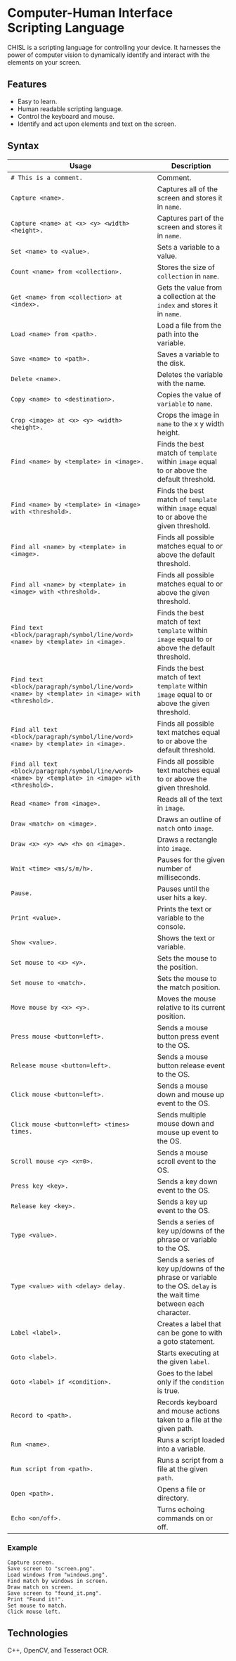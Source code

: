 # Computer-Human Interface Scripting Language
CHISL is a scripting language for controlling your device. It harnesses the power of computer vision to dynamically identify and interact with the elements on your screen.

## Features
- Easy to learn.
- Human readable scripting language.
- Control the keyboard and mouse.
- Identify and act upon elements and text on the screen.

## Syntax
| Usage | Description |
|---|---|
| `# This is a comment.` | Comment. |
| `Capture <name>.` | Captures all of the screen and stores it in `name`. |
| `Capture <name> at <x> <y> <width> <height>.` | Captures part of the screen and stores it in `name`. |
| `Set <name> to <value>.` | Sets a variable to a value. |
| `Count <name> from <collection>.` | Stores the size of `collection` in `name`. |
| `Get <name> from <collection> at <index>.` | Gets the value from a collection at the `index` and stores it in `name`. |
| `Load <name> from <path>.` | Load a file from the path into the variable. |
| `Save <name> to <path>.` | Saves a variable to the disk. |
| `Delete <name>.` | Deletes the variable with the name. |
| `Copy <name> to <destination>.` | Copies the value of `variable` to `name`. |
| `Crop <image> at <x> <y> <width> <height>.` | Crops the image in `name` to the x y width height. |
| `Find <name> by <template> in <image>.` | Finds the best match of `template` within `image` equal to or above the default threshold. |
| `Find <name> by <template> in <image> with <threshold>.` | Finds the best match of `template` within `image` equal to or above the given threshold. |
| `Find all <name> by <template> in <image>.` | Finds all possible matches equal to or above the default threshold. |
| `Find all <name> by <template> in <image> with <threshold>.` | Finds all possible matches equal to or above the given threshold. |
| `Find text <block/paragraph/symbol/line/word> <name> by <template> in <image>.` | Finds the best match of text `template` within `image` equal to or above the default threshold. |
| `Find text <block/paragraph/symbol/line/word> <name> by <template> in <image> with <threshold>.` | Finds the best match of text `template` within `image` equal to or above the given threshold. |
| `Find all text <block/paragraph/symbol/line/word> <name> by <template> in <image>.` | Finds all possible text matches equal to or above the default threshold. |
| `Find all text <block/paragraph/symbol/line/word> <name> by <template> in <image> with <threshold>.` | Finds all possible text matches equal to or above the given threshold. |
| `Read <name> from <image>.` | Reads all of the text in `image`. |
| `Draw <match> on <image>.` | Draws an outline of `match` onto `image`. |
| `Draw <x> <y> <w> <h> on <image>.` | Draws a rectangle into `image`. |
| `Wait <time> <ms/s/m/h>.` | Pauses for the given number of milliseconds. |
| `Pause.` | Pauses until the user hits a key. |
| `Print <value>.` | Prints the text or variable to the console. |
| `Show <value>.` | Shows the text or variable. |
| `Set mouse to <x> <y>.` | Sets the mouse to the position. |
| `Set mouse to <match>.` | Sets the mouse to the match position. |
| `Move mouse by <x> <y>.` | Moves the mouse relative to its current position. |
| `Press mouse <button=left>.` | Sends a mouse button press event to the OS. |
| `Release mouse <button=left>.` | Sends a mouse button release event to the OS. |
| `Click mouse <button=left>.` | Sends a mouse down and mouse up event to the OS. |
| `Click mouse <button=left> <times> times.` | Sends multiple mouse down and mouse up event to the OS. |
| `Scroll mouse <y> <x=0>.` | Sends a mouse scroll event to the OS. |
| `Press key <key>.` | Sends a key down event to the OS. |
| `Release key <key>.` | Sends a key up event to the OS. |
| `Type <value>.` | Sends a series of key up/downs of the phrase or variable to the OS. |
| `Type <value> with <delay> delay.` | Sends a series of key up/downs of the phrase or variable to the OS. `delay` is the wait time between each character. |
| `Label <label>.` | Creates a label that can be gone to with a goto statement. |
| `Goto <label>.` | Starts executing at the given `label`. |
| `Goto <label> if <condition>.` | Goes to the label only if the `condition` is true. |
| `Record to <path>.` | Records keyboard and mouse actions taken to a file at the given path. |
| `Run <name>.` | Runs a script loaded into a variable. |
| `Run script from <path>.` | Runs a script from a file at the given `path`. |
| `Open <path>.` | Opens a file or directory. |
| `Echo <on/off>.` | Turns echoing commands on or off. |

### Example
    Capture screen.
    Save screen to "screen.png".
    Load windows from "windows.png".
    Find match by windows in screen.
    Draw match on screen.
    Save screen to "found_it.png".
    Print "Found it!".
    Set mouse to match.
    Click mouse left.

## Technologies
C++, OpenCV, and Tesseract OCR.